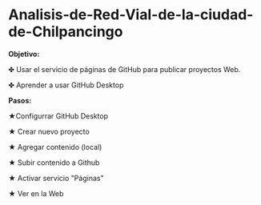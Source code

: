 # Analisis-de-Red-Vial-de-la-ciudad-de-Chilpancingo

**Objetivo:**

✤ Usar el servicio de páginas de GitHub para publicar proyectos Web.

✤ Aprender a usar GitHub Desktop

**Pasos:**

★Configurrar GitHub Desktop

★ Crear nuevo proyecto

★ Agregar contenido (local)

★ Subir contenido a Github

★ Activar servicio "Páginas"

★ Ver en la Web

